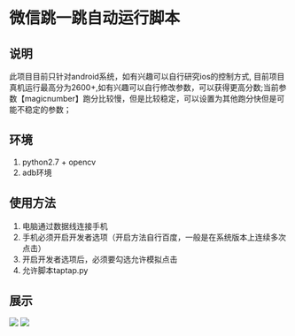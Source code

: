 # 微信跳一跳自动运行脚本

## 说明
此项目目前只针对android系统，如有兴趣可以自行研究ios的控制方式,
目前项目真机运行最高分为2600+,如有兴趣可以自行修改参数，可以获得更高分数;当前参数【magicnumber】跑分比较慢，但是比较稳定，可以设置为其他跑分快但是可能不稳定的参数；

## 环境
1. python2.7 + opencv
2. adb环境

## 使用方法
1. 电脑通过数据线连接手机
2. 手机必须开启开发者选项（开启方法自行百度，一般是在系统版本上连续多次点击）
3. 开启开发者选项后，必须要勾选允许模拟点击
4. 允许脚本taptap.py

## 展示

![](https://github.com/wingcd/wechat_taptap/blob/master/screenshot.jpg)
![](https://github.com/wingcd/wechat_taptap/blob/master/saveimg.jpg)


